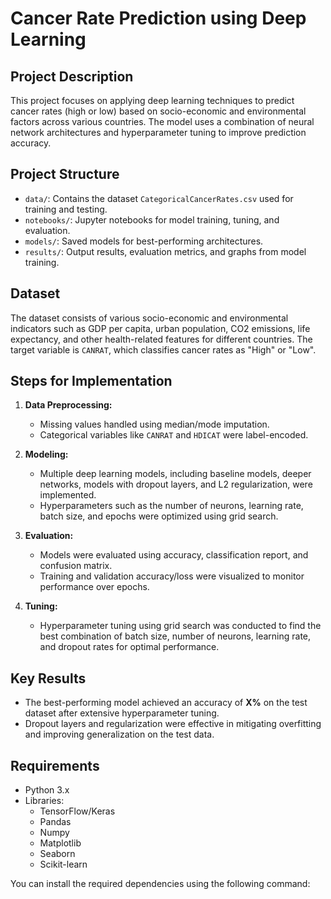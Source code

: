 # Cancer Rate Prediction using Deep Learning

## Project Description
This project focuses on applying deep learning techniques to predict cancer rates (high or low) based on socio-economic and environmental factors across various countries. The model uses a combination of neural network architectures and hyperparameter tuning to improve prediction accuracy.

## Project Structure
- `data/`: Contains the dataset `CategoricalCancerRates.csv` used for training and testing.
- `notebooks/`: Jupyter notebooks for model training, tuning, and evaluation.
- `models/`: Saved models for best-performing architectures.
- `results/`: Output results, evaluation metrics, and graphs from model training.
  
## Dataset
The dataset consists of various socio-economic and environmental indicators such as GDP per capita, urban population, CO2 emissions, life expectancy, and other health-related features for different countries. The target variable is `CANRAT`, which classifies cancer rates as "High" or "Low".

## Steps for Implementation

1. **Data Preprocessing:**
   - Missing values handled using median/mode imputation.
   - Categorical variables like `CANRAT` and `HDICAT` were label-encoded.
   
2. **Modeling:**
   - Multiple deep learning models, including baseline models, deeper networks, models with dropout layers, and L2 regularization, were implemented.
   - Hyperparameters such as the number of neurons, learning rate, batch size, and epochs were optimized using grid search.

3. **Evaluation:**
   - Models were evaluated using accuracy, classification report, and confusion matrix.
   - Training and validation accuracy/loss were visualized to monitor performance over epochs.

4. **Tuning:**
   - Hyperparameter tuning using grid search was conducted to find the best combination of batch size, number of neurons, learning rate, and dropout rates for optimal performance.

## Key Results
- The best-performing model achieved an accuracy of **X%** on the test dataset after extensive hyperparameter tuning.
- Dropout layers and regularization were effective in mitigating overfitting and improving generalization on the test data.
  
## Requirements
- Python 3.x
- Libraries:
  - TensorFlow/Keras
  - Pandas
  - Numpy
  - Matplotlib
  - Seaborn
  - Scikit-learn

You can install the required dependencies using the following command:

```bash


